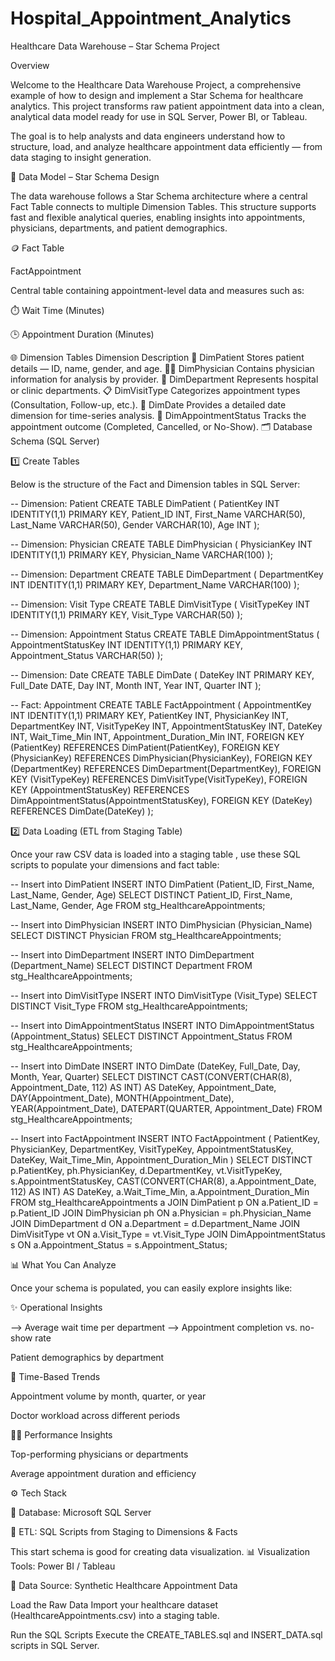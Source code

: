 # Hospital_Appointment_Analytics
Healthcare Data Warehouse – Star Schema Project

Overview

Welcome to the Healthcare Data Warehouse Project, a comprehensive example of how to design and implement a Star Schema for healthcare analytics.
This project transforms raw patient appointment data into a clean, analytical data model ready for use in SQL Server, Power BI, or Tableau.

The goal is to help analysts and data engineers understand how to structure, load, and analyze healthcare appointment data efficiently — from data staging to insight generation.

🧩 Data Model – Star Schema Design

The data warehouse follows a Star Schema architecture where a central Fact Table connects to multiple Dimension Tables.
This structure supports fast and flexible analytical queries, enabling insights into appointments, physicians, departments, and patient demographics.

🪙 Fact Table

FactAppointment

Central table containing appointment-level data and measures such as:

⏱️ Wait Time (Minutes)

🕒 Appointment Duration (Minutes)

🌐 Dimension Tables
Dimension	Description
🧍 DimPatient	Stores patient details — ID, name, gender, and age.
👨‍⚕️ DimPhysician	Contains physician information for analysis by provider.
🏢 DimDepartment	Represents hospital or clinic departments.
📋 DimVisitType	Categorizes appointment types (Consultation, Follow-up, etc.).
📅 DimDate	Provides a detailed date dimension for time-series analysis.
🔖 DimAppointmentStatus	Tracks the appointment outcome (Completed, Cancelled, or No-Show).
🗂️ Database Schema (SQL Server)


1️⃣ Create Tables

Below is the structure of the Fact and Dimension tables in SQL Server:

-- Dimension: Patient
CREATE TABLE DimPatient (
    PatientKey INT IDENTITY(1,1) PRIMARY KEY,
    Patient_ID INT,
    First_Name VARCHAR(50),
    Last_Name VARCHAR(50),
    Gender VARCHAR(10),
    Age INT
);

-- Dimension: Physician
CREATE TABLE DimPhysician (
    PhysicianKey INT IDENTITY(1,1) PRIMARY KEY,
    Physician_Name VARCHAR(100)
);

-- Dimension: Department
CREATE TABLE DimDepartment (
    DepartmentKey INT IDENTITY(1,1) PRIMARY KEY,
    Department_Name VARCHAR(100)
);

-- Dimension: Visit Type
CREATE TABLE DimVisitType (
    VisitTypeKey INT IDENTITY(1,1) PRIMARY KEY,
    Visit_Type VARCHAR(50)
);

-- Dimension: Appointment Status
CREATE TABLE DimAppointmentStatus (
    AppointmentStatusKey INT IDENTITY(1,1) PRIMARY KEY,
    Appointment_Status VARCHAR(50)
);

-- Dimension: Date
CREATE TABLE DimDate (
    DateKey INT PRIMARY KEY,
    Full_Date DATE,
    Day INT,
    Month INT,
    Year INT,
    Quarter INT
);

-- Fact: Appointment
CREATE TABLE FactAppointment (
    AppointmentKey INT IDENTITY(1,1) PRIMARY KEY,
    PatientKey INT,
    PhysicianKey INT,
    DepartmentKey INT,
    VisitTypeKey INT,
    AppointmentStatusKey INT,
    DateKey INT,
    Wait_Time_Min INT,
    Appointment_Duration_Min INT,
    FOREIGN KEY (PatientKey) REFERENCES DimPatient(PatientKey),
    FOREIGN KEY (PhysicianKey) REFERENCES DimPhysician(PhysicianKey),
    FOREIGN KEY (DepartmentKey) REFERENCES DimDepartment(DepartmentKey),
    FOREIGN KEY (VisitTypeKey) REFERENCES DimVisitType(VisitTypeKey),
    FOREIGN KEY (AppointmentStatusKey) REFERENCES DimAppointmentStatus(AppointmentStatusKey),
    FOREIGN KEY (DateKey) REFERENCES DimDate(DateKey)
);

2️⃣ Data Loading (ETL from Staging Table)

Once your raw CSV data is loaded into a staging table , use these SQL scripts to populate your dimensions and fact table:

-- Insert into DimPatient
INSERT INTO DimPatient (Patient_ID, First_Name, Last_Name, Gender, Age)
SELECT DISTINCT Patient_ID, First_Name, Last_Name, Gender, Age
FROM stg_HealthcareAppointments;

-- Insert into DimPhysician
INSERT INTO DimPhysician (Physician_Name)
SELECT DISTINCT Physician
FROM stg_HealthcareAppointments;

-- Insert into DimDepartment
INSERT INTO DimDepartment (Department_Name)
SELECT DISTINCT Department
FROM stg_HealthcareAppointments;

-- Insert into DimVisitType
INSERT INTO DimVisitType (Visit_Type)
SELECT DISTINCT Visit_Type
FROM stg_HealthcareAppointments;

-- Insert into DimAppointmentStatus
INSERT INTO DimAppointmentStatus (Appointment_Status)
SELECT DISTINCT Appointment_Status
FROM stg_HealthcareAppointments;

-- Insert into DimDate
INSERT INTO DimDate (DateKey, Full_Date, Day, Month, Year, Quarter)
SELECT DISTINCT 
    CAST(CONVERT(CHAR(8), Appointment_Date, 112) AS INT) AS DateKey,
    Appointment_Date,
    DAY(Appointment_Date),
    MONTH(Appointment_Date),
    YEAR(Appointment_Date),
    DATEPART(QUARTER, Appointment_Date)
FROM stg_HealthcareAppointments;

-- Insert into FactAppointment
INSERT INTO FactAppointment (
    PatientKey, PhysicianKey, DepartmentKey, VisitTypeKey, AppointmentStatusKey, DateKey,
    Wait_Time_Min, Appointment_Duration_Min
)
SELECT 
  DISTINCT  p.PatientKey,
    ph.PhysicianKey,
    d.DepartmentKey,
    vt.VisitTypeKey,
    s.AppointmentStatusKey,
    CAST(CONVERT(CHAR(8), a.Appointment_Date, 112) AS INT) AS DateKey,
    a.Wait_Time_Min,
    a.Appointment_Duration_Min
FROM stg_HealthcareAppointments a
JOIN DimPatient p ON a.Patient_ID = p.Patient_ID
JOIN DimPhysician ph ON a.Physician = ph.Physician_Name
JOIN DimDepartment d ON a.Department = d.Department_Name
JOIN DimVisitType vt ON a.Visit_Type = vt.Visit_Type
JOIN DimAppointmentStatus s ON a.Appointment_Status = s.Appointment_Status;

📊 What You Can Analyze

Once your schema is populated, you can easily explore insights like:

✨ Operational Insights

-->  Average wait time per department
-->  Appointment completion vs. no-show rate

Patient demographics by department

📅 Time-Based Trends

Appointment volume by month, quarter, or year

Doctor workload across different periods

👩‍⚕️ Performance Insights

Top-performing physicians or departments

Average appointment duration and efficiency

⚙️ Tech Stack

🧱 Database: Microsoft SQL Server

🧮 ETL: SQL Scripts from Staging to Dimensions & Facts

This start schema is good for creating data visualization.
📊 Visualization Tools: Power BI / Tableau

🧰 Data Source: Synthetic Healthcare Appointment Data

Load the Raw Data
Import your healthcare dataset (HealthcareAppointments.csv) into a staging table.

Run the SQL Scripts
Execute the CREATE_TABLES.sql and INSERT_DATA.sql scripts in SQL Server.


